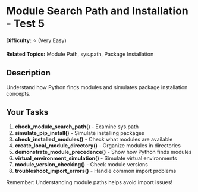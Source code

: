 # Module Search Path and Installation - Test 5

**Difficulty:** ⭐ (Very Easy)

**Related Topics:** Module Path, sys.path, Package Installation

## Description

Understand how Python finds modules and simulates package installation concepts.

## Your Tasks

1. **check_module_search_path()** - Examine sys.path
2. **simulate_pip_install()** - Simulate installing packages
3. **check_installed_modules()** - Check what modules are available
4. **create_local_module_directory()** - Organize modules in directories
5. **demonstrate_module_precedence()** - Show how Python finds modules
6. **virtual_environment_simulation()** - Simulate virtual environments
7. **module_version_checking()** - Check module versions
8. **troubleshoot_import_errors()** - Handle common import problems

Remember: Understanding module paths helps avoid import issues!
